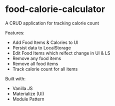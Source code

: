 # food-calorie-calculator

A CRUD application for tracking calorie count

Features:

- Add Food Items & Calories to UI
- Persist data to LocalStorage
- Edit Food Items which relfect change in UI & LS
- Remove any food items
- Remove all food items
- Track calorie count for all items

Built with:

- Vanilla JS
- Materialize (UI)
- Module Pattern
